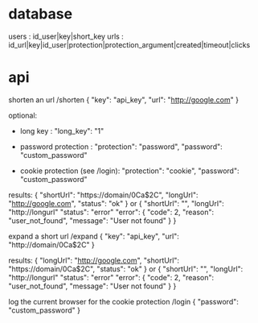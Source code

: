 database
=============================

users : id_user|key|short_key
urls : id_url|key|id_user|protection|protection_argument|created|timeout|clicks


api
=============================
shorten an url
/shorten
{
    "key": "api_key",
    "url": "http://google.com"
}

optional:
- long key :
"long_key": "1"

- password protection :
"protection": "password",
"password": "custom_password"

- cookie protection (see /login):
"protection": "cookie",
"password": "custom_password"

results:
{
    "shortUrl": "https://domain/0Ca$2C",
    "longUrl": "http://google.com",
    "status": "ok"
}
or
{
    "shortUrl": "",
    "longUrl": "http://longurl"
    "status": "error"
    "error": {
        "code": 2,
        "reason": "user_not_found",
        "message": "User not found"
    }
}

expand a short url
/expand
{
    "key": "api_key",
    "url": "http://domain/0Ca$2C"
}

results:
{
    "longUrl": "http://google.com",
    "shortUrl": "https://domain/0Ca$2C",
    "status": "ok"
}
or
{
    "shortUrl": "",
    "longUrl": "http://longurl"
    "status": "error"
    "error": {
        "code": 2,
        "reason": "user_not_found",
        "message": "User not found"
    }
}

log the current browser for the cookie protection
/login
{
    "password": "custom_password"
}
